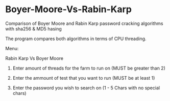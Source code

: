 # Boyer-Moore-Vs-Rabin-Karp
Comparison of Boyer Moore and Rabin Karp password cracking algorithms with sha256 &amp; MD5 hasing

The program compares both algorithms in terms of CPU threading. 

Menu: 

Rabin Karp Vs Boyer Moore

1. Enter amount of threads for the farm to run on
	(MUST be greater than 2)

2. Enter the ammount of test that you want to run
	(MUST be at least 1)

3. Enter the password you wish to search on
	(1 - 5 Chars with no special chars)
